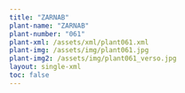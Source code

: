```yaml
---
title: "ZARNAB"
plant-name: "ZARNAB"
plant-number: "061"
plant-xml: /assets/xml/plant061.xml
plant-img: /assets/img/plant061.jpg
plant-img2: /assets/img/plant061_verso.jpg
layout: single-xml
toc: false
---
```

